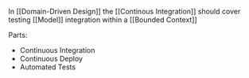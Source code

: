 In [[Domain-Driven Design]] the [[Continous Integration]] should cover testing [[Model]] integration within a [[Bounded Context]]

Parts:

- Continuous Integration
- Continuous Deploy
- Automated Tests
